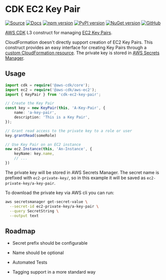 # CDK EC2 Key Pair

[![Source](https://img.shields.io/badge/Source-GitHub-blue)][source]
[![Docs](https://img.shields.io/badge/Docs-awscdk.io-orange)][docs]
[![npm version](https://badge.fury.io/js/cdk-ec2-key-pair.svg)][npm]
[![PyPI version](https://badge.fury.io/py/cdk-ec2-key-pair.svg)][PyPI]
[![NuGet version](https://badge.fury.io/nu/CDK.EC2.KeyPair.svg)][NuGet]
[![GitHub](https://img.shields.io/github/license/udondan/cdk-ec2-key-pair)][license]

[AWS CDK] L3 construct for managing [EC2 Key Pairs].

CloudFormation doesn't directly support creation of EC2 Key Pairs. This construct provides an easy interface for creating Key Pairs through a [custom CloudFormation resource]. The private key is stored in [AWS Secrets Manager].

## Usage

```typescript
import cdk = require('@aws-cdk/core');
import ec2 = require('@aws-cdk/aws-ec2');
import { KeyPair } from 'cdk-ec2-key-pair';

// Create the Key Pair
const key = new KeyPair(this, 'A-Key-Pair', {
    name: 'a-key-pair',
    description: 'This is a Key Pair',
});

// Grant read access to the private key to a role or user
key.grantRead(someRole)

// Use Key Pair on an EC2 instance
new ec2.Instance(this, 'An-Instance', {
    keyName: key.name,
    // ...
})
```

The private key will be stored in AWS Secrets Manager. The secret name is prefixed with `ec2-private-key/`, so in this example it will be saved as `ec2-private-key/a-key-pair`.

To download the private key via AWS cli you can run:

```bash
aws secretsmanager get-secret-value \
  --secret-id ec2-private-key/a-key-pair \
  --query SecretString \
  --output text
```

## Roadmap

- Secret prefix should be configurable
- Name should be optional
- Automated Tests
- Tagging support in a more standard way

   [AWS CDK]: https://aws.amazon.com/cdk/
   [custom CloudFormation resource]: https://docs.aws.amazon.com/AWSCloudFormation/latest/UserGuide/template-custom-resources.html
   [EC2 Key Pairs]: https://docs.aws.amazon.com/AWSEC2/latest/UserGuide/ec2-key-pairs.html
   [AWS Secrets Manager]: https://aws.amazon.com/secrets-manager/
   [npm]: https://www.npmjs.com/package/cdk-ec2-key-pair
   [PyPI]: https://pypi.org/project/cdk-ec2-key-pair/
   [NuGet]: https://www.nuget.org/packages/CDK.EC2.KeyPair/
   [docs]: https://awscdk.io/packages/cdk-ec2-key-pair@1.0.0
   [source]: https://github.com/udondan/cdk-ec2-key-pair
   [license]: https://github.com/udondan/cdk-ec2-key-pair/blob/master/LICENSE
